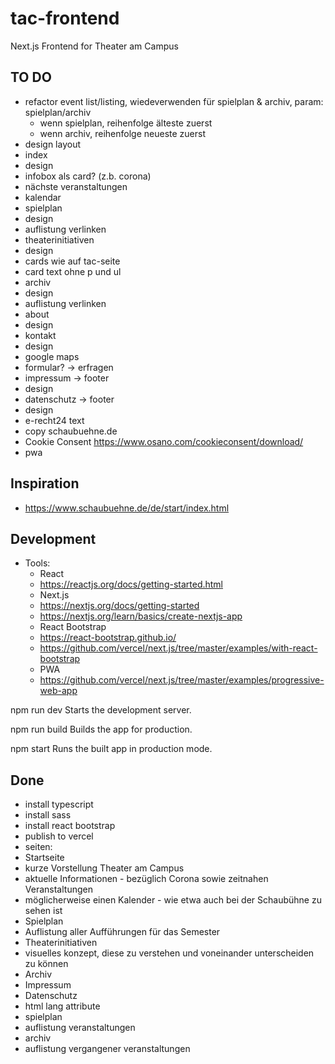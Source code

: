 # tac-frontend
Next.js Frontend for Theater am Campus

## TO DO
- refactor event list/listing, wiedeverwenden für spielplan & archiv, param: spielplan/archiv
  - wenn spielplan, reihenfolge älteste zuerst
  - wenn archiv, reihenfolge neueste zuerst
- design layout
- index
 - design
 - infobox als card? (z.b. corona)
 - nächste veranstaltungen
 - kalendar
- spielplan
 - design 
 - auflistung verlinken
- theaterinitiativen
 - design
 - cards wie auf tac-seite
 - card text ohne p und ul
- archiv
 - design 
 - auflistung verlinken
- about
 - design
- kontakt
 - design 
 - google maps
 - formular? -> erfragen 
- impressum -> footer
 - design 
- datenschutz -> footer
 - design 
 - e-recht24 text
- copy schaubuehne.de
- Cookie Consent https://www.osano.com/cookieconsent/download/
- pwa 

## Inspiration
- https://www.schaubuehne.de/de/start/index.html

## Development
- Tools:
  - React
   - https://reactjs.org/docs/getting-started.html
  - Next.js
   - https://nextjs.org/docs/getting-started
   - https://nextjs.org/learn/basics/create-nextjs-app
  - React Bootstrap
   - https://react-bootstrap.github.io/
   - https://github.com/vercel/next.js/tree/master/examples/with-react-bootstrap
  - PWA 
   - https://github.com/vercel/next.js/tree/master/examples/progressive-web-app

npm run dev
Starts the development server.

npm run build
Builds the app for production.

npm start
Runs the built app in production mode.

## Done
- install typescript
- install sass
- install react bootstrap
- publish to vercel
- seiten:
 - Startseite
  - kurze Vorstellung Theater am Campus
  - aktuelle Informationen - bezüglich Corona sowie zeitnahen Veranstaltungen
  - möglicherweise einen Kalender - wie etwa auch bei der Schaubühne zu sehen ist
 - Spielplan
  - Auflistung aller Aufführungen für das Semester
 - Theaterinitiativen
  - visuelles konzept, diese zu verstehen und voneinander unterscheiden zu können  
 - Archiv
 - Impressum
 - Datenschutz
- html lang attribute
- spielplan
 - auflistung veranstaltungen
- archiv
 - auflistung vergangener veranstaltungen